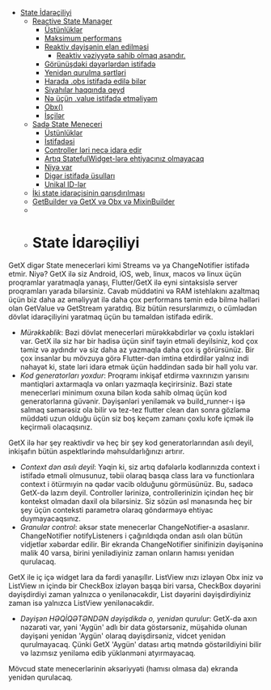 * [State İdarəçiliyi](#state-management)
  + [Reactive State Manager](#reactive-state-manager)
    - [Üstünlüklər](#advantages)
    - [Maksimum performans](#maximum-performance)
    - [Reaktiv dəyişənin elan edilməsi](#declaring-a-reactive-variable)
        - [Reaktiv vəziyyətə sahib olmaq asandır.](#having-a-reactive-state-is-easy)
    - [Görünüşdəki dəyərlərdən istifadə](#using-the-values-in-the-view)
    - [Yenidən qurulma şərtləri](#conditions-to-rebuild)
    - [Harada .obs istifadə edilə bilər](#where-obs-can-be-used)
    - [Siyahılar haqqında qeyd](#note-about-lists)
    - [Nə üçün .value istifadə etməliyəm](#why-i-have-to-use-value)
    - [Obx()](#obx)
    - [İşçilər](#workers)
  + [Sadə State Meneceri](#simple-state-manager)
    - [Üstünlüklər](#advantages-1)
    - [İstifadəsi](#usage)
    - [Controller ləri necə idarə edir](#how-it-handles-controllers)
    - [Artıq StatefulWidget-lərə ehtiyacınız olmayacaq](#you-wont-need-statefulwidgets-anymore)
    - [Niyə var](#why-it-exists)
    - [Digər istifadə üsulları](#other-ways-of-using-it)
    - [Unikal ID-lər](#unique-ids)
  + [İki state idarəçisinin qarışdırılması](#mixing-the-two-state-managers)
  + [GetBuilder və GetX və Obx və MixinBuilder](#getbuilder-vs-getx-vs-obx-vs-mixinbuilder)
  + 
  + # State İdarəçiliyi

GetX digər State menecerləri kimi Streams və ya ChangeNotifier istifadə etmir. Niyə? GetX ilə siz Android, iOS, web, linux, macos və linux üçün proqramlar yaratmaqla yanaşı, Flutter/GetX ilə eyni sintaksislə server proqramları yarada bilərsiniz. Cavab müddətini və RAM istehlakını azaltmaq üçün biz daha az əməliyyat ilə daha çox performans təmin edə bilmə həlləri olan GetValue və GetStream yaratdıq. Biz bütün resurslarımızı, o cümlədən dövlət idarəçiliyini yaratmaq üçün bu təməldən istifadə edirik.

* _Mürəkkəblik_: Bəzi dövlət menecerləri mürəkkəbdirlər və çoxlu istəkləri var. GetX ilə siz hər bir hadisə üçün sinif təyin etməli deyilsiniz, kod çox təmiz və aydındır və siz daha az yazmaqla daha çox iş görürsünüz. Bir çox insanlar bu mövzuya görə Flutter-dən imtina etdirdilər yalnız indi nəhayət ki, state ləri idarə etmək üçün həddindən sadə bir həll yolu var.
* _Kod generatorları yoxdur_: Proqramı inkişaf etdirmə vaxrınızın yarısını məntiqləri axtarmaqla və onları yazmaqla keçirirsiniz. Bəzi state menecerləri minimum oxuna bilən koda sahib olmaq üçün kod generatorlarına güvənir. Dəyişənləri yeniləmək və build_runner-ı işə salmaq səmərəsiz ola bilir və tez-tez flutter clean dan sonra gözləmə müddəti uzun olduğu üçün siz boş keçəm zamanı çoxlu kofe içmək ilə keçirməli olacaqsınız.

GetX ilə hər şey reaktivdir və heç bir şey kod generatorlarından asılı deyil, inkişafın bütün aspektlərində məhsuldarlığınızı artırır.

* _Context dən asılı deyil_: Yəqin ki, siz artıq dəfələrlə kodlarınızda  context i istifadə etməli olmusunuz, təbii olaraq basqa class lara və functionlara context i ötürmıyin nə qədər vacib olduğunu görmüsünüz. Bu, sadəcə GetX-də lazım deyil. Controller lərinizə, controllerinizin içindən heç bir kontekst olmadan daxil ola bilərsiniz. Siz sözün əsl mənasında heç bir şey üçün conteksti parametrə olaraq göndərməyə ehtiyac duymayacaqsınız.
* _Granular control_: əksər state menecerlər ChangeNotifier-a əsaslanır. ChangeNotifier notifyListeners i çağırıldıqda ondan asılı olan bütün vidjetlər xəbərdar edilir. Bir ekranda ChangeNotifier sinifinizin dəyişəninə malik 40 varsa, birini yenilədiyiniz zaman onların hamısı yenidən qurulacaq.

GetX ile iç içə widget lara da fərdi yanaşıllır. ListView ınızı izləyən Obx iniz və ListView ın içində bir CheckBox izləyən başqa biri varsa, CheckBox dəyərini dəyişdirdiyi zaman yalnızca o yenilənəcəkdir, List dəyərini dəyişdirdiyiniz zaman isə yalnızca ListView yenilənəcəkdir.

* _Dəyişən HƏQİQƏTƏNDƏN dəyişdikdə o, yenidən qurulur_: GetX-də axın nəzarəti var, yəni 'Aygün' adlı bir data göstərsəniz, müşahidə olunan dəyişəni yenidən 'Aygün' olaraq dəyişdirsəniz, vidcet yenidən qurulmayacaq. Çünki GetX 'Aygün' datası artıq mətndə göstərildiyini bilir və lazımsız yeniləmə edib yüklənməni atyırmayacaq.

Mövcud state menecerlərinin əksəriyyəti (hamısı olmasa da) ekranda yenidən qurulacaq.
